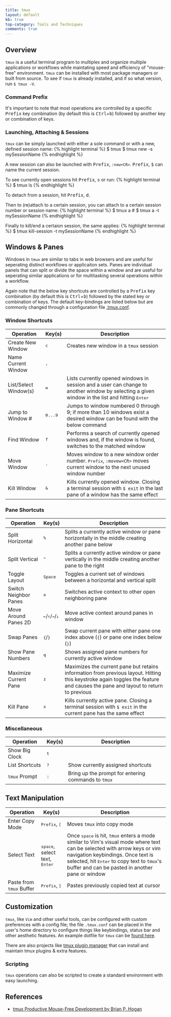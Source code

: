 ```yaml
---
title: tmux
layout: default
kb: true
top-category: Tools and Techniques
comments: true
---
```


## Overview

`tmux` is a useful terminal program to multiplex and organize multiple applications or workflows while maintating speed and efficiency of "mouse-free" environment. `tmux` can be installed with most package managers or built from source. To see if `tmux` is already installed, and if so what version, run 
`$ tmux -V`.

### Command Prefix

It's important to note that most operations are controlled by a specific <kbd>Prefix</kbd> key combination (by default this is <kbd>Ctrl</kbd>+<kbd>b</kbd>) followed by another key or combination of keys.

### Launching, Attaching & Sessions

`tmux` can be simply launched with either a sole command or with a new, defined session name:
{% highlight terminal %}
$ tmux
$ tmux new -s mySessionName
{% endhighlight %}

A new session can also be launched with <kbd>Prefix</kbd>, `:new<CR>`. <kbd>Prefix</kbd>, <kbd>$</kbd> can name the current session.

To see currently open sessions hit <kbd>Prefix</kbd>, <kbd>s</kbd> or run:
{% highlight terminal %}
$ tmux ls
{% endhighlight %}

To detach from a session, hit <kbd>Prefix</kbd>, <kbd>d</kbd>.

Then to (re)attach to a certain session, you can attach to a certain session number or session name:
{% highlight terminal %}
$ tmux a #
$ tmux a -t mySessionName
{% endhighlight %}

Finally to kill/end a certaion session, the same applies:
{% highlight terminal %}
$ tmux kill-session -t mySessionName
{% endhighlight %}

## Windows & Panes

Windows in `tmux` are similar to tabs in web browsers and are useful for seperating distinct workflows or applicaiton sets. Panes are individual panels that can split or divide the space within a window and are useful for seperating similar applications or for multitasking several operations within a workflow.

Again note that the below key shortcuts are controlled by a <kbd>Prefix</kbd> key combination (by default this is <kbd>Ctrl</kbd>+<kbd>b</kbd>) followed by the stated key or combination of keys. The default key-bindings are listed below but are commonly changed through a configuration file [.tmux.conf](#customization).

### Window Shortcuts

| Operation | Key(s) | Description |
|-----------|--------|-------------|
| Create New Window | <kbd>c</kbd> | Creates new window in a `tmux` session |
| Name Current Window | <kbd>,</kbd> | |
| List/Select Window(s) | <kbd>w</kbd> | Lists currently opened windows in session and a user can change to another window by selecting a given window in the list and hitting <kbd>Enter</kbd> |
| Jump to Window # | <kbd>0...9</kbd> | Jumps to window numbered 0 through 9; if more than 10 windows exist a desired window can be found with the below command |
| Find Window | <kbd>f</kbd> | Performs a search of currently opened windows and, if the window is found, switches to the matched window |
| Move Window | <kbd>.</kbd> | Moves window to a new window order number. <kbd>Prefix</kbd>, `:movew<CR>` moves current window to the next unused window number |
| Kill Window | <kbd>&</kbd> | Kills currently opened window. Closing a terminal session with `$ exit` in the last pane of a window has the same effect |

### Pane Shortcuts

| Operation | Key(s) | Description |
|-----------|--------|-------------|
| Split Horizontal | <kbd>%</kbd> | Splits a currently active window or pane horizontally in the middle creating another pane below |
| Split Vertical | <kbd>"</kbd> | Splits a currently active window or pane vertically in the middle creating another pane to the right |
| Toggle Layout | <kbd>Space</kbd> | Toggles a current set of windows between a horizontal and vertical split |
| Switch Neighbor Panes | <kbd>o</kbd> | Switches active context to other open neighboring pane |
| Move Around Panes 2D | <kbd>&#8592;</kbd>/<kbd>&#8593;</kbd>/<kbd>&#8594;</kbd>/<kbd>&#8595;</kbd> | Move active context around panes in window |
| Swap Panes | <kbd>{</kbd>/<kbd>}</kbd> | Swap current pane with either pane one index above (<kbd>{</kbd>) or pane one index below (<kbd>}</kbd>) |
| Show Pane Numbers | <kbd>q</kbd> | Shows assigned pane numbers for currently active window |
| Maximize Current Pane | <kbd>z</kbd> | Maximizes the current pane but retains information from previous layout. Hitting this keystroke again toggles the feature and causes the pane and layout to return to previous |
| Kill Pane | <kbd>x</kbd> | Kills currently active pane. Closing a terminal session with `$ exit` in the current pane has the same effect |

### Miscellaneous

| Operation | Key(s) | Description |
|-----------|--------|-------------|
| Show Big Clock | <kbd>t</kbd> | |
| List Shortcuts | <kbd>?</kbd> | Show currently assigned shortcuts |
| `tmux` Prompt | <kbd>:</kbd> | Bring up the prompt for entering commands to `tmux` |

## Text Manipulation

| Operation | Key(s) | Description |
|-----------|--------|-------------|
| Enter Copy Mode | <kbd>Prefix</kbd>, <kbd>[</kbd> | Moves `tmux` into copy mode |
| Select Text | <kbd>space</kbd>, select text, <kbd>Enter</kbd> | Once <kbd>space</kbd> is hit, `tmux` enters a mode similar to Vim's visual mode where text can be selected with arrow keys or vim navigation keybindings. Once text is selected, hit <kbd>Enter</kbd> to copy text to `tmux`'s buffer and can be pasted in another pane or window |
| Paste from `tmux` Buffer | <kbd>Prefix</kbd>, <kbd>]</kbd> | Pastes previously copied text at cursor |

## Customization

`tmux`, like `Vim` and other useful tools, can be configured with custom preferences with a config file; the file `.tmux.conf` can be placed in the user's home directory to configure things like keybindings, status bar and other aesthetic features. An example dotfile for `tmux` can be [found here](https://github.com/JohnnyGOX17/configs/blob/master/configs/.tmux.conf).

There are also projects like [tmux plugin manager](https://github.com/tmux-plugins/tpm) that can install and maintain tmux plugins & extra features.

### Scripting

`tmux` operations can also be scripted to create a standard environment with easy launching.

## References

* [tmux Productive Mouse-Free Development by Brian P. Hogan](https://pragprog.com/book/bhtmux/tmux)

